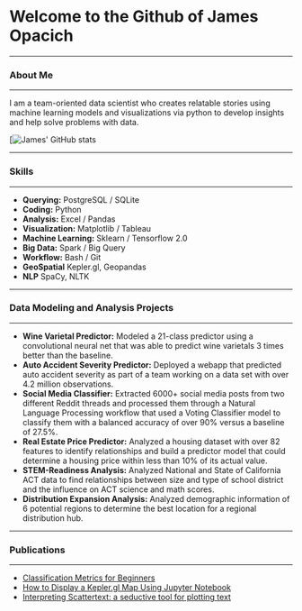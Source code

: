 # Welcome to the Github of James Opacich

____
### About Me
____

I am a team-oriented data scientist who creates relatable stories using machine learning models and visualizations via python to develop insights and help solve problems with data. 

[![James' GitHub stats](https://github-readme-stats.vercel.app/api?username=JamesRonsonOp&show_icons=true&theme=tokyonight)

_______
### Skills
______
* **Querying:** PostgreSQL / SQLite
* **Coding:** Python 
* **Analysis:** Excel / Pandas
* **Visualization:** Matplotlib / Tableau
* **Machine Learning:** Sklearn / Tensorflow 2.0
* **Big Data:** Spark / Big Query
* **Workflow:** Bash / Git
* **GeoSpatial** Kepler.gl, Geopandas
* **NLP** SpaCy, NLTK

_______
### Data Modeling and Analysis Projects
_____

* **Wine Varietal Predictor:** Modeled a 21-class predictor using a convolutional neural net that was able to predict wine varietals 3 times better than the baseline. 
* **Auto Accident Severity Predictor:** Deployed a webapp that predicted auto accident severity as part of a team working on a data set with over 4.2 million observations.
* **Social Media Classifier:** Extracted 6000+ social media posts from two different Reddit threads and processed them through a Natural Language Processing workflow that used a Voting Classifier model to classify them with a balanced accuracy of over 90% versus a baseline of 27.5%.
* **Real Estate Price Predictor:** Analyzed a housing dataset with over 82 features to identify relationships and build a predictor model that could determine a housing price within less than 10% of its actual value. 
* **STEM-Readiness Analysis:** Analyzed National and State of California ACT data to find relationships between size and type of school district and the influence on ACT science and math scores. 
* **Distribution Expansion Analysis:** Analyzed demographic information of 6 potential regions to determine the best location for a regional distribution hub. 
_____
### Publications
______

* [Classification Metrics for Beginners](https://jamesopacich.medium.com/classification-metrics-for-beginners-6e27a5eb4749)
* [How to Display a Kepler.gl Map Using Jupyter Notebook](https://jamesopacich.medium.com/display-a-kepler-gl-map-69d807dae082)
* [Interpreting Scattertext: a seductive tool for plotting text](https://jamesopacich.medium.com/interpreting-scattertext-a-seductive-tool-for-plotting-text-2e94e5824858)



